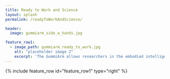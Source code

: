 ```yaml
---
title: Ready to Work and Science
layout: splash
permalink: /readyToWorkAndScience/

header:
  image: gummiarm_side_w_hands.jpg

feature_row1:
  - image_path: gummiarm_ready_to_work.jpg
    alt: "placeholder image 2"
    excerpt: 'The GummiArm allows researchers in the embodied intelligence, cognitive and developmental robotics communities to implement models that could not be implemented in standard robotic arms. <br /> <br />A soft body like the GummiArm can outsource computation to the physical body, making the realisation of many tasks easier than when using classical control and computation models [(Hauser, Füchslin & Pfeifer, 2014)](https://philpapers.org/rec/HAUOAO){:target="_blank"}.<br /> <br />  One of the motivations for developing the GummiArm was to run experiments on a system where intelligence emerges from the interaction between the body and the environment. <br /> <br /> Another motivation was to put these concepts to work on real robotics applications where varying the passive compliance can have real benefits. For example for absorbing impacts by being soft when moving fast, and stiffening up when precision is required. <br /> <br /> We hope you can join the GummiArm community!'
---
```


{% include feature_row id="feature_row1" type="right" %}
